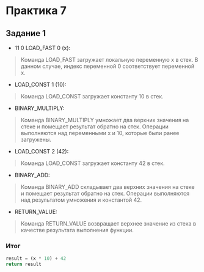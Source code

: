 # Практика 7

## Задание 1

- 11 0 LOAD_FAST 0 (x):
> Команда LOAD_FAST загружает локальную переменную x в стек. В данном случае, индекс переменной 0 соответствует переменной x.

- LOAD_CONST 1 (10):
> Команда LOAD_CONST загружает константу 10 в стек.

- BINARY_MULTIPLY:
> Команда BINARY_MULTIPLY умножает два верхних значения на стеке и помещает результат обратно на стек. Операции выполняются над переменными x и 10, которые были ранее загружены.

- LOAD_CONST 2 (42):
> Команда LOAD_CONST загружает константу 42 в стек.

- BINARY_ADD:
> Команда BINARY_ADD складывает два верхних значения на стеке и помещает результат обратно на стек. Операции выполняются над результатом умножения и константой 42.

- RETURN_VALUE:
> Команда RETURN_VALUE возвращает верхнее значение из стека в качестве результата выполнения функции.

### Итог
```python
result = (x * 10) + 42
return result
```
